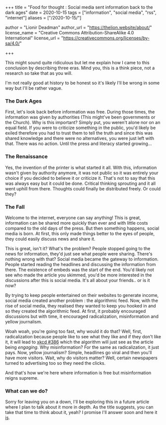 +++
title = "Food for thought : Social media sent information back to the dark ages"
date = 2020-10-15
tags = ["information", "social media", "rss", "internet"]
aliases = ["/2020-10-15/"]

author = "Lionir Deadman"
author_url = "https://thelion.website/about/"
license_name = "Creative Commons Attribution-ShareAlike 4.0 International"
license_url = "https://creativecommons.org/licenses/by-sa/4.0/"

+++

This might sound quite ridiculous but let me explain how I came to this conclusion by describing three eras. Mind you, this is a think piece, not a research so take that as you will.
<!--more-->

I'm not really good at history to be honest so it's likely I'll be wrong in some way but I'll be rather vague.

### The Dark Ages

First, let's look back before information was free. During those times, the information was given by authorities (This might've been governments or the Church). Why is this important? Simply put, you weren't alone nor on an equal field. If you were to criticize something in the public, you'd likely be exiled therefore you had to trust them to tell the truth and since this was shared knowledge and there were no alternatives, you were just left with that. There was no action. Until the press and literacy started growing...

### The Renaissance

Yes, the invention of the printer is what started it all. With this, information wasn't given by authority anymore, it was not public so it was entirely your choice if you decided to believe it or criticize it. That's not to say that this was always easy but it could be done. Critical thinking sprouting and it all went uphill from there. Thoughts could finally be distributed freely. Or could they?

### The Fall

Welcome to the internet, everyone can say anything! This is great, information can be shared more quickly than ever and with little costs compared to the old days of the press. But then something happens, social media is born. At first, this only made things better to the eyes of people, they could easily discuss news and share it.

This is great, isn't it? What's the problem? People stopped going to the news for information, they'd just see what people were sharing. There's nothing wrong with that? Social media became the gateway to information. People started reading the headlines and discussing the information from there. The existence of embeds was the start of the end. You'd likely not see who made the article you skimmed, you'd be more interested in the discussions after this is social media. It's all about your friends.. or is it now?

By trying to keep people entertained on their websites to generate income, social media created another problem : the algorithmic feed. Now, with the rise of social media, they realised they wanted to keep you hooked in and so they created the algorithmic feed. At first, it probably encouraged discussions but with time, it encouraged radicalization, misinformation and yellow journalism.

Woah woah, you're going too fast, why would it do that? Well, first, radicalization because people like to see what they like and if they don't like it, it will lead to [xkcd #386](https://xkcd.com/386/) which the algorithm will just see as the article being *engaging*. Why misinformation? For the same as radicalization, it just pays. Now, yellow journalism? Simple, headlines go viral and then you'll have more visitors. Wait, why do visitors matter? Well, certain newspapers turned to advertising too so they need the clicks.

And that's how we're here where information is free but misinformation reigns supreme.

### What can we do?

Sorry for leaving you on a down, I'll be exploring this in a future article where I plan to talk about it more in depth. As the title suggests, you can take that time to think about it, yeah? I promise I'll answer soon and here it [is](/2020-10-18/).
